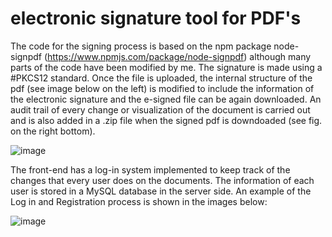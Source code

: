 # electronic signature tool for PDF's
 
The code for the signing process is based on the npm package node-signpdf (https://www.npmjs.com/package/node-signpdf) although many parts of the code have been modified by me. The signature is made using a #PKCS12 standard. Once the file is uploaded, the internal structure of the pdf (see image below on the left) is modified to include the information of the electronic signature and the e-signed file can be again downloaded. An audit trail of every change or visualization of the document is carried out and is also added in a .zip file when the signed pdf is downdoaded (see fig. on the right bottom).

![image](https://user-images.githubusercontent.com/57218498/105958162-8b0b9200-607a-11eb-8d6e-33db97fc81db.png)

The front-end has a log-in system implemented to keep track of the changes that every user does on the documents. The information of each user is stored in a MySQL database in the server side. An example of the Log in and Registration process is shown in the images below:

![image](https://user-images.githubusercontent.com/57218498/105900244-0ee26180-601c-11eb-885b-e1c775192e3a.png)

